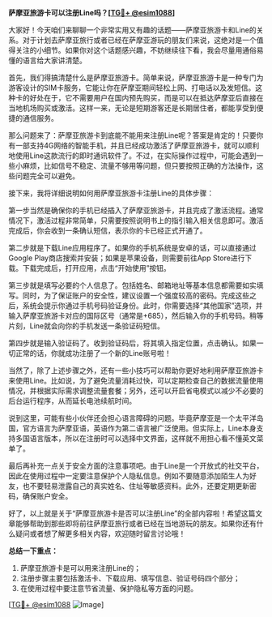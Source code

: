 **萨摩亚旅游卡可以注册Line吗？[[TG💪+ @esim1088](https://t.me/s/esim1088)]**

大家好！今天咱们来聊聊一个非常实用又有趣的话题——萨摩亚旅游卡和Line的关系。对于计划去萨摩亚旅行或者已经在萨摩亚游玩的朋友们来说，这绝对是一个值得关注的小细节。如果你对这个话题感兴趣，不妨继续往下看，我会尽量用通俗易懂的语言给大家讲清楚。

首先，我们得搞清楚什么是萨摩亚旅游卡。简单来说，萨摩亚旅游卡是一种专门为游客设计的SIM卡服务，它能让你在萨摩亚期间轻松上网、打电话以及发短信。这种卡的好处在于，它不需要用户在国内预先购买，而是可以在抵达萨摩亚后直接在当地机场购买或激活。这样一来，无论是短期游客还是长期居住者，都能享受到便捷的通信服务。

那么问题来了：萨摩亚旅游卡到底能不能用来注册Line呢？答案是肯定的！只要你有一部支持4G网络的智能手机，并且已经成功激活了萨摩亚旅游卡，就可以顺利地使用Line这款流行的即时通讯软件了。不过，在实际操作过程中，可能会遇到一些小麻烦，比如信号不稳定、流量不够用等问题，但只要按照正确的方法操作，这些问题完全可以避免。

接下来，我将详细说明如何用萨摩亚旅游卡注册Line的具体步骤：

第一步当然是确保你的手机已经插入了萨摩亚旅游卡，并且完成了激活流程。通常情况下，激活过程非常简单，只需要按照说明书上的指引输入相关信息即可。激活完成后，你会收到一条确认短信，表示你的卡已经正式开通了。

第二步就是下载Line应用程序了。如果你的手机系统是安卓的话，可以直接通过Google Play商店搜索并安装；如果是苹果设备，则需要前往App Store进行下载。下载完成后，打开应用，点击“开始使用”按钮。

第三步就是填写必要的个人信息了。包括姓名、邮箱地址等基本信息都需要如实填写。同时，为了保证账户的安全性，建议设置一个强度较高的密码。完成这些之后，系统会提示你通过手机号码验证身份。此时，你需要选择“其他国家”选项，并输入萨摩亚旅游卡对应的国际区号（通常是+685），然后输入你的手机号码。稍等片刻，Line就会向你的手机发送一条验证码短信。

第四步就是输入验证码了。收到验证码后，将其填入指定位置，点击确认。如果一切正常的话，你就成功注册了一个新的Line账号啦！

当然了，除了上述步骤之外，还有一些小技巧可以帮助你更好地利用萨摩亚旅游卡来使用Line。比如说，为了避免流量消耗过快，可以定期检查自己的数据流量使用情况，并根据实际需求调整流量套餐；另外，还可以开启省电模式以减少不必要的后台运行程序，从而延长电池续航时间。

说到这里，可能有些小伙伴还会担心语言障碍的问题。毕竟萨摩亚是一个太平洋岛国，官方语言为萨摩亚语，英语作为第二语言被广泛使用。但实际上，Line本身支持多国语言版本，所以在注册时可以选择中文界面，这样就不用担心看不懂英文菜单了。

最后再补充一点关于安全方面的注意事项吧。由于Line是一个开放式的社交平台，因此在使用过程中一定要注意保护个人隐私信息。例如不要随意添加陌生人为好友，也不要轻易泄露自己的真实姓名、住址等敏感资料。此外，还要定期更新密码，确保账户安全。

好了，以上就是关于“萨摩亚旅游卡是否可以注册Line”的全部内容啦！希望这篇文章能够帮助到那些即将前往萨摩亚旅行或者已经在当地游玩的朋友。如果你还有什么疑问或者想了解更多相关内容，欢迎随时留言讨论哦！

**总结一下重点：**
1. 萨摩亚旅游卡是可以用来注册Line的；
2. 注册步骤主要包括激活卡、下载应用、填写信息、验证号码四个部分；
3. 在使用过程中要注意节省流量、保护隐私等方面的问题。

[[TG💪+ @esim1088](https://t.me/s/esim1088) ![Image](https://i.postimg.cc/4NQfJmqS/Snipaste-2025-05-13-00-14-12.png)]